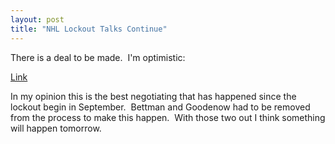 ```yaml
---
layout: post
title: "NHL Lockout Talks Continue"
---
```


<p>There is a deal to be made.&nbsp; I'm optimistic:</p>
<p><a href="http://www.tsn.ca/nhl/news_story.asp?ID=111787&amp;hubName=nhl">Link</a></p>
<p>In my opinion this is the best negotiating that has&nbsp;happened since the lockout begin in September.&nbsp; Bettman and Goodenow had to be removed from the process to make this happen.&nbsp; With those two out I think something will happen tomorrow.&nbsp; </p>
 
